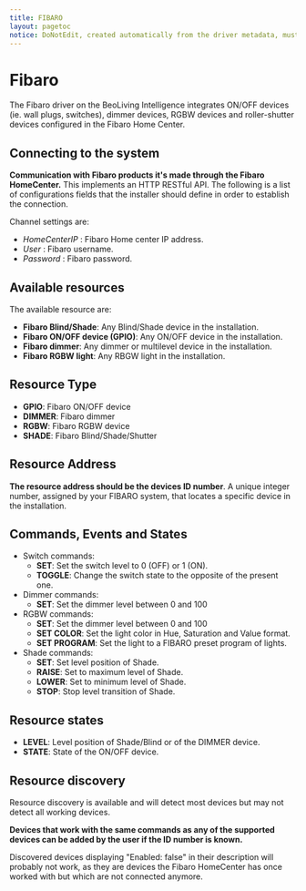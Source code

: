 ```yaml
---
title: FIBARO
layout: pagetoc
notice: DoNotEdit, created automatically from the driver metadata, must be updated on the driver itself
---
```

Fibaro
=======================
The Fibaro driver on the BeoLiving Intelligence integrates ON/OFF devices (ie. wall plugs, switches), dimmer devices, RGBW devices and roller-shutter devices configured in the Fibaro Home Center.



Connecting to the system
-------------------------
**Communication with Fibaro products it's made through the Fibaro HomeCenter.** This implements an HTTP RESTful API. 
The following is a list of configurations fields that the installer should define in order to establish the connection.

Channel settings are:
- _HomeCenterIP_ : Fibaro Home center IP address.
- _User_ : Fibaro username.
- _Password_ : Fibaro password.

Available resources
--------------------------------
The available resource are:
- **Fibaro Blind/Shade**: Any Blind/Shade device in the installation.
- **Fibaro ON/OFF device (GPIO)**: Any ON/OFF device in the installation.
- **Fibaro dimmer**: Any dimmer or multilevel device in the installation.
- **Fibaro RGBW light**: Any RBGW light in the installation.

Resource Type
-------------------
- **GPIO**: Fibaro ON/OFF device
- **DIMMER**: Fibaro dimmer
- **RGBW**: Fibaro RGBW device
- **SHADE**: Fibaro Blind/Shade/Shutter

Resource Address
-------------------
**The resource address should be the devices ID number**. A unique integer number, assigned by your FIBARO system, that locates a specific device in the installation.

Commands, Events and States
-------------------------------
- Switch commands:
  - **SET**: Set the switch level to 0 (OFF) or 1 (ON).
  - **TOGGLE**: Change the switch state to the opposite of the present one.
- Dimmer commands:
  - **SET**: Set the dimmer level between 0 and 100
- RGBW commands:
  - **SET**: Set the dimmer level between 0 and 100
  - **SET COLOR**: Set the light color in Hue, Saturation and Value format.
  - **SET PROGRAM**: Set the light to a FIBARO preset program of lights.
- Shade commands:
  - **SET**: Set level position of Shade.
  - **RAISE**: Set to maximum level of Shade.
  - **LOWER**: Set to minimum level of Shade.
  - **STOP**: Stop level transition of Shade.

Resource states
------------------------------
- **LEVEL**: Level position of Shade/Blind or of the DIMMER device.
- **STATE**: State of the ON/OFF device.

Resource discovery
------------------
Resource discovery is available and will detect most devices but may not detect all working devices. 

**Devices that work with the same commands as any of the supported devices can be added by the user if the ID number is known.**

Discovered devices displaying "Enabled: false" in their description will probably not work, as they are devices the Fibaro HomeCenter has once worked with but which are not connected anymore.
